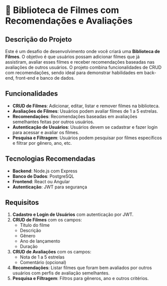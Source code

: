 # 🎥 Biblioteca de Filmes com Recomendações e Avaliações

## Descrição do Projeto

Este é um desafio de desenvolvimento onde você criará uma **Biblioteca de Filmes**. O objetivo é que usuários possam adicionar filmes que já assistiram, avaliar esses filmes e receber recomendações baseadas nas avaliações de outros usuários. O projeto combina funcionalidades de CRUD com recomendações, sendo ideal para demonstrar habilidades em back-end, front-end e banco de dados.

## Funcionalidades

- **CRUD de Filmes**: Adicionar, editar, listar e remover filmes na biblioteca.
- **Avaliações de Filmes**: Usuários podem avaliar filmes de 1 a 5 estrelas.
- **Recomendações**: Recomendações baseadas em avaliações semelhantes feitas por outros usuários.
- **Autenticação de Usuários**: Usuários devem se cadastrar e fazer login para acessar e avaliar os filmes.
- **Pesquisa e Filtragem**: Usuários podem pesquisar por filmes específicos e filtrar por gênero, ano, etc.

## Tecnologias Recomendadas

- **Backend**: Node.js com Express
- **Banco de Dados**: PostgreSQL
- **Frontend**: React ou Angular
- **Autenticação**: JWT para segurança

## Requisitos

1. **Cadastro e Login de Usuários** com autenticação por JWT.
2. **CRUD de Filmes** com os campos:
   - Título do filme
   - Descrição
   - Gênero
   - Ano de lançamento
   - Duração
3. **CRUD de Avaliações** com os campos:
   - Nota de 1 a 5 estrelas
   - Comentário (opcional)
4. **Recomendações**: Listar filmes que foram bem avaliados por outros usuários com perfis de avaliação semelhantes.
5. **Pesquisa e Filtragem**: Filtros para gêneros, ano e outros critérios.
